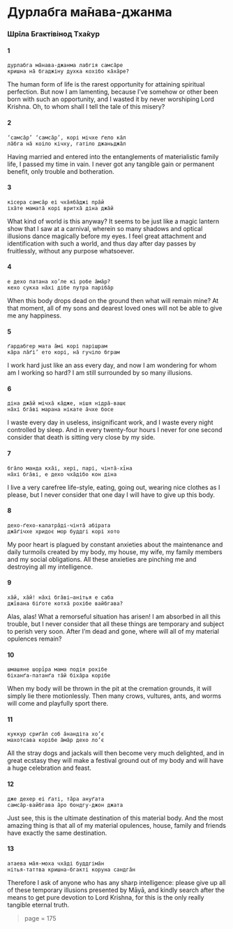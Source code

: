 # Дурлабга ма̄нава-джанма

### Шрīла Бгактівінод Тха̄кур

#### 1

    дурлабга ма̄нава-джанма лабгія самса̄ре
    кришна на̄ бгаджіну духка кохібо ка̄ха̄ре?

The human form of life is the rarest opportunity for attaining spiritual perfection. But now I am lamenting, because I’ve somehow or other been born with such an opportunity, and I wasted it by never worshiping Lord Krishna. Oh, to whom shall I tell the tale of this misery?

#### 2

    ‘самса̄р’ ‘самса̄р’, корі мічхе ґело ка̄л
    ла̄бга на̄ коіло кічху, гатіло джаньджа̄л

Having married and entered into the entanglements of materialistic family life, I passed my time in vain. I never got any tangible gain or permanent benefit, only trouble and botheration.

#### 3

    кісера самса̄р еі чха̄яба̄джі пра̄й
    іха̄те мамата̄ корі вритха̄ діна джа̄й

What kind of world is this anyway? It seems to be just like a magic lantern show that I saw at a carnival, wherein so many shadows and optical illusions dance magically before my eyes. I feel great attachment and identification with such a world, and thus day after day passes by fruitlessly, without any purpose whatsoever.

#### 4

    е дехо патана хо’ле кі робе а̄ма̄р?
    кехо сукха на̄хі дібе путра паріба̄р

When this body drops dead on the ground then what will remain mine? At that moment, all of my sons and dearest loved ones will not be able to give me any happiness.

#### 5

    ґардабгер мата а̄мі корі парішрам
    ка̄ра ла̄ґі’ ето корі, на̄ гучіло бграм

I work hard just like an ass every day, and now I am wondering for whom am I working so hard? I am still surrounded by so many illusions.

#### 6

    діна джа̄й мічха̄ ка̄дже, нішя нідра̄-вашє
    на̄хі бга̄ві марана нікате а̄чхе босе

I waste every day in useless, insignificant work, and I waste every night controlled by sleep. And in every twenty-four hours I never for one second consider that death is sitting very close by my side.

#### 7

    бга̄ло манда кха̄і, хері, парі, чінта̄-хīна
    на̄хі бга̄ві, е дехо чха̄дібо кон діна

I live a very carefree life-style, eating, going out, wearing nice clothes as I please, but I never consider that one day I will have to give up this body.

#### 8

    дехо-ґехо-калатра̄ді-чінта̄ абірата
    джа̄ґічхе хридоє мор буддгі корі хото

My poor heart is plagued by constant anxieties about the maintenance and daily turmoils created by my body, my house, my wife, my family members and my social obligations. All these anxieties are pinching me and destroying all my intelligence.

#### 9

    ха̄й, ха̄й! на̄хі бга̄ві—анітья е саба
    джīвана біґоте котха̄ рохібе вайбгава?

Alas, alas! What a remorseful situation has arisen! I am absorbed in all this trouble, but I never consider that all these things are temporary and subject to perish very soon. After I’m dead and gone, where will all of my material opulences remain?

#### 10

    шмашяне шорīра мама подія рохібе
    біханґа-патанґа та̄й біха̄ра корібе

When my body will be thrown in the pit at the cremation grounds, it will simply lie there motionlessly. Then many crows, vultures, ants, and worms will come and playfully sport there.

#### 11

    куккур сриґа̄л соб а̄нандіта хо’є
    махотсава корібе а̄ма̄р дехо ло’є

All the stray dogs and jackals will then become very much delighted, and in great ecstasy they will make a festival ground out of my body and will have a huge celebration and feast.

#### 12

    дже дехер еі ґаті, та̄ра ануґата
    самса̄р-вайбгава а̄ро бондгу-джон джата

Just see, this is the ultimate destination of this material body. And the most amazing thing is that all of my material opulences, house, family and friends have exactly the same destination.

#### 13

    атаева ма̄я-моха чха̄ді буддгіма̄н
    нітья-таттва кришна-бгакті коруна сандга̄н

Therefore I ask of anyone who has any sharp intelligence: please give up all of these temporary illusions presented by Māyā, and kindly search after the means to get pure devotion to Lord Krishna, for this is the only really tangible eternal truth.


> page = 175